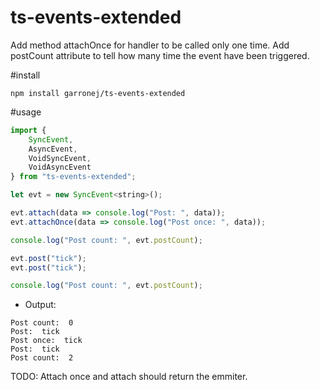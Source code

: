 # ts-events-extended

Add method attachOnce for handler to be called only one time.
Add postCount attribute to tell how many time the event have been triggered.

#install

````shell
npm install garronej/ts-events-extended
````

#usage

````JavaScript
import { 
    SyncEvent, 
    AsyncEvent, 
    VoidSyncEvent, 
    VoidAsyncEvent 
} from "ts-events-extended";

let evt = new SyncEvent<string>();

evt.attach(data => console.log("Post: ", data));
evt.attachOnce(data => console.log("Post once: ", data));

console.log("Post count: ", evt.postCount);

evt.post("tick");
evt.post("tick");

console.log("Post count: ", evt.postCount);

````
* Output:
````shell
Post count:  0
Post:  tick
Post once:  tick
Post:  tick
Post count:  2
````

TODO: Attach once and attach should return the emmiter.
